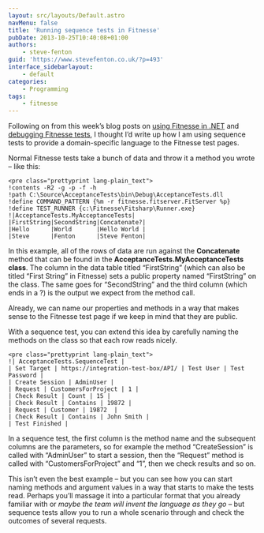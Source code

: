 ```yaml
---
layout: src/layouts/Default.astro
navMenu: false
title: 'Running sequence tests in Fitnesse'
pubDate: 2013-10-25T10:40:08+01:00
authors:
    - steve-fenton
guid: 'https://www.stevefenton.co.uk/?p=493'
interface_sidebarlayout:
    - default
categories:
    - Programming
tags:
    - fitnesse
---
```


Following on from this week’s blog posts on [using Fitnesse in .NET](/2013/10/Using-Fitnesse-For-Dot-Net//) and [debugging Fitnesse tests](/2013/10/Debugging-Your-Fitnesse-Tests/), I thought I’d write up how I am using sequence tests to provide a domain-specific language to the Fitnesse test pages.

Normal Fitnesse tests take a bunch of data and throw it a method you wrote – like this:

```
<pre class="prettyprint lang-plain_text">
!contents -R2 -g -p -f -h
!path C:\Source\AcceptanceTests\bin\Debug\AcceptanceTests.dll
!define COMMAND_PATTERN {%m -r fitnesse.fitserver.FitServer %p}
!define TEST_RUNNER {c:\Fitnesse\Fitsharp\Runner.exe}
!|AcceptanceTests.MyAcceptanceTests|
|FirstString|SecondString|Concatenate?|
|Hello      |World       |Hello World |
|Steve      |Fenton      |Steve Fenton|
```
In this example, all of the rows of data are run against the **Concatenate** method that can be found in the **AcceptanceTests.MyAcceptanceTests class**. The column in the data table titled “FirstString” (which can also be titled “First String” in Fitnesse) sets a public property named “FirstString” on the class. The same goes for “SecondString” and the third column (which ends in a ?) is the output we expect from the method call.

Already, we can name our properties and methods in a way that makes sense to the Fitnesse test page if we keep in mind that they are public.

With a sequence test, you can extend this idea by carefully naming the methods on the class so that each row reads nicely.

```
<pre class="prettyprint lang-plain_text">
!| AcceptanceTests.SequenceTest |
| Set Target | https://integration-test-box/API/ | Test User | Test Password |
| Create Session | AdminUser |
| Request | CustomersForProject | 1 |
| Check Result | Count | 15 |
| Check Result | Contains | 19872 |
| Request | Customer | 19872  |
| Check Result | Contains | John Smith |
| Test Finished |
```
In a sequence test, the first column is the method name and the subsequent columns are the parameters, so for example the method “CreateSession” is called with “AdminUser” to start a session, then the “Request” method is called with “CustomersForProject” and “1”, then we check results and so on.

This isn’t even the best example – but you can see how you can start naming methods and argument values in a way that starts to make the tests read. Perhaps you’ll massage it into a particular format that you already familiar with or *maybe the team will invent the language as they go* – but sequence tests allow you to run a whole scenario through and check the outcomes of several requests.